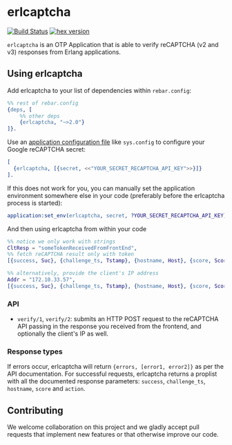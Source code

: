 # erlcaptcha
[![Build Status](https://travis-ci.org/ClicaAi/erlcaptcha.svg?branch=master)](https://travis-ci.org/ClicaAi/erlcaptcha)
[![hex version](https://img.shields.io/hexpm/v/erlcaptcha.svg)](https://hex.pm/packages/erlcaptcha)  

`erlcaptcha` is an OTP Application that is able to verify reCAPTCHA (v2 and v3) responses from Erlang applications.

## Using erlcaptcha

Add erlcaptcha to your list of dependencies within `rebar.config`:

```erl
%% rest of rebar.config
{deps, [
    %% other deps
    {erlcaptcha, "~>2.0"}
]}.
```

Use an [application configuration file](https://www.rebar3.org/docs/releases#section-application-configuration) like `sys.config` to configure your Google reCAPTCHA secret:

```erl
[
  {erlcaptcha, [{secret, <<"YOUR_SECRET_RECAPTCHA_API_KEY">>}]}
].
```

If this does not work for you, you can manually set the application environment somewhere else in your code (preferably before the erlcaptcha process is started):

```erl
application:set_env(erlcaptcha, secret, ?YOUR_SECRET_RECAPTCHA_API_KEY).
```

And then using erlcaptcha from within your code

```erl
%% notice we only work with strings
CltResp = "someTokenReceivedFromFrontEnd",
%% fetch reCAPTCHA result only with token
[{success, Suc}, {challenge_ts, Tstamp}, {hostname, Host}, {score, Score}, {action, Action}] = erlcaptcha:verify(CltResp).

%% alternatively, provide the client's IP address
Addr = "172.10.33.57",
[{success, Suc}, {challenge_ts, Tstamp}, {hostname, Host}, {score, Score}, {action, Action}] = erlcaptcha:verify(CltResp, Addr).
```

### API
- `verify/1`, `verify/2`: submits an HTTP POST request to the reCAPTCHA API passing in the response you received from the frontend, and optionally the client's IP as well.

### Response types
If errors occur, erlcaptcha will return `{errors, [error1, error2]}` as per the API documentation. For successful requests, erlcaptcha returns a proplist with all the documented response parameters: `success`, `challenge_ts`, `hostname`, `score` and `action`.

## Contributing
We welcome collaboration on this project and we gladly accept pull requests that implement new features or that otherwise improve our code.
